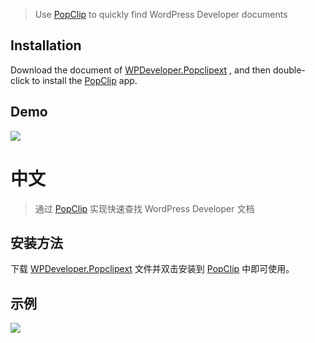 > Use [PopClip](https://pilotmoon.com/popclip/) to quickly find WordPress Developer documents

## Installation
Download the document of [WPDeveloper.Popclipext](https://github.com/hoythan/PopClip-WordPressDeveloperSearch/archive/0.0.1.zip) , and then double- click to install the [PopClip](https://pilotmoon.com/popclip/) app.


## Demo
![](https://i.imgur.com/RQiVAAv.png)


# 中文

> 通过 [PopClip](https://pilotmoon.com/popclip/) 实现快速查找 WordPress Developer 文档

## 安装方法

下载 [WPDeveloper.Popclipext](https://github.com/hoythan/PopClip-WordPressDeveloperSearch/archive/0.0.1.zip) 文件并双击安装到 [PopClip](https://pilotmoon.com/popclip/) 中即可使用。

## 示例
![](https://ws1.sinaimg.cn/large/006tNc79gy1g1zpjzcmfcj31f00bewil.jpg)

